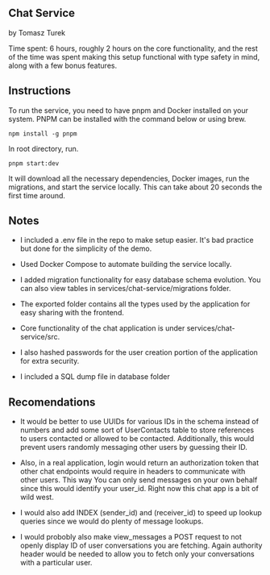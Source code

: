 ## Chat Service

by Tomasz Turek

Time spent: 6 hours, roughly 2 hours on the core functionality, and the rest of the time was spent making this setup functional with type safety in mind, along with a few bonus features.

## Instructions

To run the service, you need to have pnpm and Docker installed on your system. PNPM can be installed with the command below or using brew.

```
npm install -g pnpm
```

In root directory, run.

```
pnpm start:dev
```

It will download all the necessary dependencies, Docker images, run the migrations, and start the service locally. This can take about 20 seconds the first time around.

## Notes

- I included a .env file in the repo to make setup easier. It's bad practice but done for the simplicity of the demo.

- Used Docker Compose to automate building the service locally.

- I added migration functionality for easy database schema evolution. You can also view tables in services/chat-service/migrations folder.

- The exported folder contains all the types used by the application for easy sharing with the frontend.

- Core functionality of the chat application is under services/chat-service/src.

- I also hashed passwords for the user creation portion of the application for extra security.

- I included a SQL dump file in database folder

## Recomendations

- It would be better to use UUIDs for various IDs in the schema instead of numbers and add some sort of UserContacts table to store references to users contacted or allowed to be contacted. Additionally, this would prevent users randomly messaging other users by guessing their ID.

- Also, in a real application, login would return an authorization token that other chat endpoints would require in headers to communicate with other users. This way You can only send messages on your own behalf since this would identify your user_id. Right now
  this chat app is a bit of wild west.

- I would also add INDEX (sender_id) and (receiver_id) to speed up lookup queries since we would do plenty of message lookups.

- I would probobly also make view_messages a POST request to not openly display ID of user conversations you are fetching. Again authority header would be needed to allow you to fetch only your conversations with a particular user.
